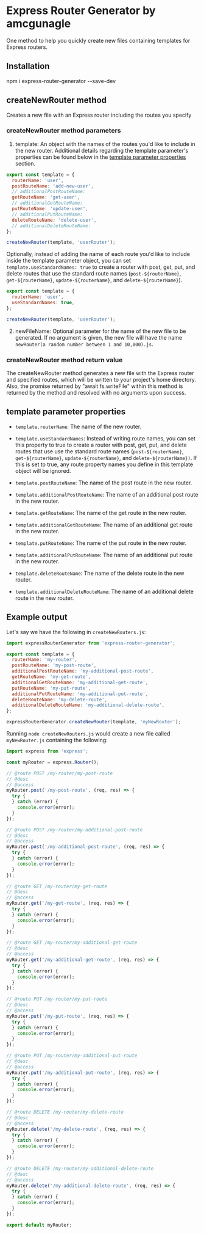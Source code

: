 # Express Router Generator by amcgunagle

One method to help you quickly create new files containing templates for Express routers.

## Installation

npm i express-router-generator --save-dev

## createNewRouter method

Creates a new file with an Express router including the routes you specify

### createNewRouter method parameters

1. template: An object with the names of the routes you'd like to include in the new router. Additional details regarding the template parameter's properties can be found below in the [template parameter properties](#template-parameter-properties) section.

```javascript
export const template = {
  routerName: 'user',
  postRouteName: 'add-new-user',
  // additionalPostRouteName:
  getRouteName: 'get-user',
  // additionalGetRouteName:
  putRouteName: 'update-user',
  // additionalPutRouteName:
  deleteRouteName: 'delete-user',
  // additionalDeleteRouteName:
};

createNewRouter(template, 'userRouter');
```

Optionally, instead of adding the name of each route you'd like to include inside the template parameter object, you can set `template.useStandardNames: true` to create a router with post, get, put, and delete routes that use the standard route names (`post-${routerName}`, `get-${routerName}`, `update-${routerName}`, and `delete-${routerName}`).

```javascript
export const template = {
  routerName: 'user',
  useStandardNames: true,
};

createNewRouter(template, 'userRouter');
```

2. newFileName: Optional parameter for the name of the new file to be generated. If no argument is given, the new file will have the name `newRouter(a random number between 1 and 10,000).js`.

### createNewRouter method return value

The createNewRouter method generates a new file with the Express router and specified routes, which will be written to your project's home directory. Also, the promise returned by "await fs.writeFile" within this method is returned by the method and resolved with no arguments upon success.

## template parameter properties

- `template.routerName`: The name of the new router.

- `template.useStandardNames`: Instead of writing route names, you can set this property to true to create a router with post, get, put, and delete routes that use use the standard route names (`post-${routerName}`, `get-${routerName}`, `update-${routerName}`, and `delete-${routerName})`. If this is set to true, any route property names you define in this template object will be ignored.

- `template.postRouteName`: The name of the post route in the new router.

- `template.additionalPostRouteName`: The name of an additional post route in the new router.

- `template.getRouteName`: The name of the get route in the new router.

- `template.additionalGetRouteName`: The name of an additional get route in the new router.

- `template.putRouteName`: The name of the put route in the new router.

- `template.additionalPutRouteName`: The name of an additional put route in the new router.

- `template.deleteRouteName`: The name of the delete route in the new router.

- `template.additionalDeleteRouteName`: The name of an additional delete route in the new router.

## Example output

Let's say we have the following in `createNewRouters.js`:

```javascript
import expressRouterGenerator from 'express-router-generator';

export const template = {
  routerName: 'my-router',
  postRouteName: 'my-post-route',
  additionalPostRouteName: 'my-additional-post-route',
  getRouteName: 'my-get-route',
  additionalGetRouteName: 'my-additional-get-route',
  putRouteName: 'my-put-route',
  additionalPutRouteName: 'my-additional-put-route',
  deleteRouteName: 'my-delete-route',
  additionalDeleteRouteName: 'my-additional-delete-route',
};

expressRouterGenerator.createNewRouter(template, 'myNewRouter');
```

Running `node createNewRouters.js` would create a new file called `myNewRouter.js` containing the following:

```javascript
import express from 'express';

const myRouter = express.Router();

// @route POST /my-router/my-post-route
// @desc
// @access
myRouter.post('/my-post-route', (req, res) => {
  try {
  } catch (error) {
    console.error(error);
  }
});

// @route POST /my-router/my-additional-post-route
// @desc
// @access
myRouter.post('/my-additional-post-route', (req, res) => {
  try {
  } catch (error) {
    console.error(error);
  }
});

// @route GET /my-router/my-get-route
// @desc
// @access
myRouter.get('/my-get-route', (req, res) => {
  try {
  } catch (error) {
    console.error(error);
  }
});

// @route GET /my-router/my-additional-get-route
// @desc
// @access
myRouter.get('/my-additional-get-route', (req, res) => {
  try {
  } catch (error) {
    console.error(error);
  }
});

// @route PUT /my-router/my-put-route
// @desc
// @access
myRouter.put('/my-put-route', (req, res) => {
  try {
  } catch (error) {
    console.error(error);
  }
});

// @route PUT /my-router/my-additional-put-route
// @desc
// @access
myRouter.put('/my-additional-put-route', (req, res) => {
  try {
  } catch (error) {
    console.error(error);
  }
});

// @route DELETE /my-router/my-delete-route
// @desc
// @access
myRouter.delete('/my-delete-route', (req, res) => {
  try {
  } catch (error) {
    console.error(error);
  }
});

// @route DELETE /my-router/my-additional-delete-route
// @desc
// @access
myRouter.delete('/my-additional-delete-route', (req, res) => {
  try {
  } catch (error) {
    console.error(error);
  }
});

export default myRouter;
```

